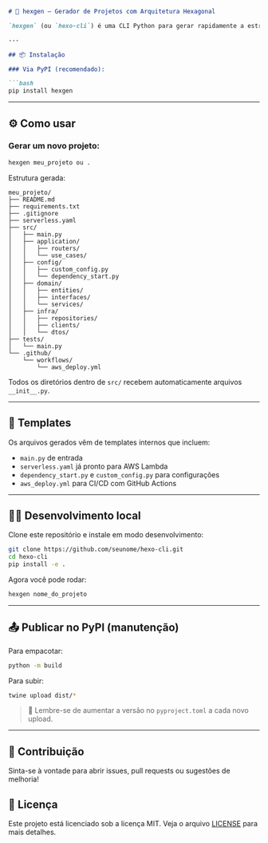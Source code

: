 
````markdown
# 🚀 hexgen — Gerador de Projetos com Arquitetura Hexagonal

`hexgen` (ou `hexo-cli`) é uma CLI Python para gerar rapidamente a estrutura base de um projeto com **arquitetura hexagonal**, seguindo boas práticas de organização de pastas e compatível com projetos `serverless`, `FastAPI`, `gRPC` e muito mais.

---

## 📦 Instalação

### Via PyPI (recomendado):

```bash
pip install hexgen
````
---

## ⚙️ Como usar

### Gerar um novo projeto:

```bash
hexgen meu_projeto ou .
```

Estrutura gerada:

```
meu_projeto/
├── README.md
├── requirements.txt
├── .gitignore
├── serverless.yaml
├── src/
│   ├── main.py
│   ├── application/
│   │   ├── routers/
│   │   └── use_cases/
│   ├── config/
│   │   ├── custom_config.py
│   │   └── dependency_start.py
│   ├── domain/
│   │   ├── entities/
│   │   ├── interfaces/
│   │   └── services/
│   ├── infra/
│   │   ├── repositories/
│   │   ├── clients/
│   │   └── dtos/
├── tests/
│   └── main.py
└── .github/
    └── workflows/
        └── aws_deploy.yml
```

Todos os diretórios dentro de `src/` recebem automaticamente arquivos `__init__.py`.

---

## 📁 Templates

Os arquivos gerados vêm de templates internos que incluem:

* `main.py` de entrada
* `serverless.yaml` já pronto para AWS Lambda
* `dependency_start.py` e `custom_config.py` para configurações
* `aws_deploy.yml` para CI/CD com GitHub Actions

---

## 🧑‍💻 Desenvolvimento local

Clone este repositório e instale em modo desenvolvimento:

```bash
git clone https://github.com/seunome/hexo-cli.git
cd hexo-cli
pip install -e .
```

Agora você pode rodar:

```bash
hexgen nome_do_projeto
```

---

## 📤 Publicar no PyPI (manutenção)

Para empacotar:

```bash
python -m build
```

Para subir:

```bash
twine upload dist/*
```

> 🔁 Lembre-se de aumentar a versão no `pyproject.toml` a cada novo upload.

---

## 🤝 Contribuição

Sinta-se à vontade para abrir issues, pull requests ou sugestões de melhoria!


## 📃 Licença

Este projeto está licenciado sob a licença MIT. Veja o arquivo [LICENSE](LICENSE) para mais detalhes.
